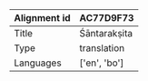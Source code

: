 |Alignment id | AC77D9F73
| --- | --- 
|Title | Śāntarakṣita 
|Type | translation
|Languages | ['en', 'bo']